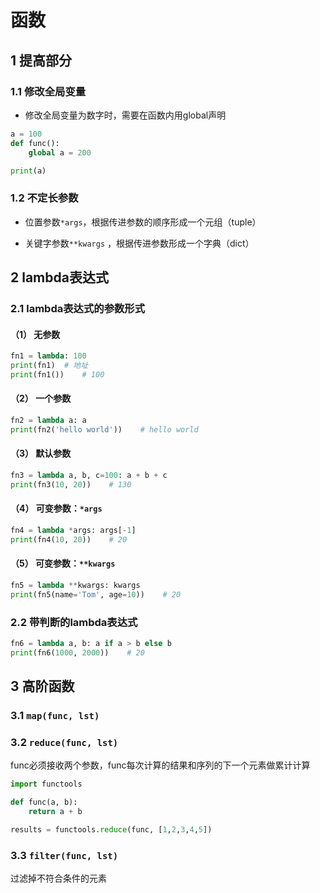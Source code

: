 # 函数

## 1 提高部分
### 1.1 修改全局变量
* 修改全局变量为数字时，需要在函数内用global声明
```python
a = 100
def func():
    global a = 200

print(a)
```

### 1.2 不定长参数
* 位置参数```*args```，根据传进参数的顺序形成一个元组（tuple）

* 关键字参数```**kwargs``` ，根据传进参数形成一个字典（dict）

## 2 lambda表达式
### 2.1 lambda表达式的参数形式
#### （1） 无参数
```python
fn1 = lambda: 100
print(fn1)  # 地址
print(fn1())    # 100
```
#### （2） 一个参数
```python
fn2 = lambda a: a
print(fn2('hello world'))    # hello world
```
#### （3） 默认参数
```python
fn3 = lambda a, b, c=100: a + b + c
print(fn3(10, 20))    # 130
```
#### （4） 可变参数：```*args```
```python
fn4 = lambda *args: args[-1]
print(fn4(10, 20))    # 20
```
#### （5） 可变参数：```**kwargs```
```python
fn5 = lambda **kwargs: kwargs
print(fn5(name='Tom', age=10))    # 20
```
### 2.2 带判断的lambda表达式
```python
fn6 = lambda a, b: a if a > b else b
print(fn6(1000, 2000))    # 20
```

## 3 高阶函数
### 3.1 ```map(func, lst)```
### 3.2 ```reduce(func, lst)```
func必须接收两个参数，func每次计算的结果和序列的下一个元素做累计计算
```python
import functools

def func(a, b):
    return a + b

results = functools.reduce(func, [1,2,3,4,5])
```
### 3.3 ```filter(func, lst)```
过滤掉不符合条件的元素


